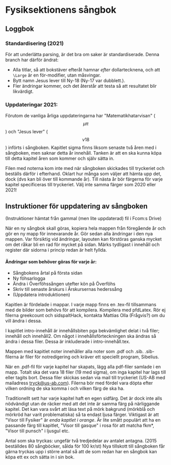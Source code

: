 # Fysiksektionens sångbok

## Loggbok

### Standardisering (2021)
För att underlätta parsing, är det bra om saker är standardiserade. Denna branch har därför ändrat:
* Alla titlar, så att bokstäver efteråt hamnar _efter_ dollartecknena, och att `\Large` är en för-modifier, utan måsvingar.
* Bytt namn Jesus lever till Ny-18 (Ny-17 var dubblett.).
* Fler ändringar kommer, och det återstår att testa så att resultatet blir likvärdigt.

### Uppdateringar 2021:
Förutom de vanliga årliga uppdateringarna har "Matematikhatarvisan" ($$\mu\pi$$) och "Jesus lever" ($$\nu 18$$) införts i sångboken. Kapitlet sigma finns liksom senaste två åren med i sångboken, men saknar detta år innehåll. Tanken är att en ska kunna köpa till detta kapitel åren som kommer och själv sätta in.

Filen med noterna kom inte med när sångboken skickades till tryckeriet och beställs därför i efterhand. Oklart hur många som väljer att hämta upp det, dock (dvs kan bli över till kommande år). Till nästa år bör färgerna för varje kapitel specificeras till tryckeriet. Välj inte samma färger som 2020 eller 2021!

## Instruktioner för uppdatering av sångboken
(Instruktioner hämtat från gammal (men lite uppdaterad) fil i Fcom:s Drive)

När en ny sångbok skall göras, kopiera hela mappen från föregående år och gör en ny mapp för innevarande år. Gör sedan alla ändringar i den nya mappen. Var försiktig vid ändringar, layouten kan förstöras ganska mycket om det råkar bli en rad för mycket på sidan. Märks tydligast i innehåll och register där sidorna i princip redan är helt fyllda.

#### Ändringar som behöver göras för varje år:
 - Sångbokens årtal på första sidan
 - Ny föhsarlogga 
 - Ändra i Överföhssången utefter kön på Överföhs 
 - Skriv till senaste årskurs i Årskursernas hederssång
 - (Uppdatera introduktionen)

Kapitlen är fördelade i mappar. I varje mapp finns en .tex-fil tillsammans med de bilder som behövs för att kompilera. Kompilera med pfdLatex. Rör ej filerna greekcount och sidspaltHack, kontakta Mattias Olla (Frågvis?) om du vill ändra i dessa.

I kapitlet intro-innehåll är innehållsbiten pga bekvämlighet delat i två filer; innehåll och innehåll2. Om något i innehållsförteckningen ska ändras så ändra i dessa filer. Dessa är inkluderade i intro-innehåll.tex.

Mappen med kapitlet noter innehåller alla noter som .pdf och .sib. .sib-filerna är filer för notredigering och kräver ett speciellt program, Sibelius. 

När en .pdf-fil för varje kapitel har skapats, lägg alla pdf-filer samlade i en mapp. Totalt ska det vara 18 filer (19 med sigma), om inga kapitel har lags till eller tagits bort. Dessa filer skickas sedan via mail till tryckeriet (US-AB med mailadress <tryck@us-ab.com>). Filerna bör med fördel vara döpta efter vilken ordning de ska komma i och vilken färg de ska ha.

Traditionellt sett har varje kapitel haft en egen sidfärg. Det är dock inte alls nödvändigt utan de räcker med att det inte är samma färg på närliggande kapitel. Det kan vara svårt att läsa text på mörk bakgrund (mörkblå och mörkröd har varit problematiska) så ta endast ljusa färger. Viktigast är att "Visor till Fysiker" är <i>enda kaptlet i orange</i>. Är lite smått populärt att ha en passande färg till kapitlet, "Visor till gasque" i rosa för att matcha fkm*, "Visor till punsch" i ljusgul etc.

Antal som ska tryckas: ungefär två tredjedelar av antalet antagna. (2015 beställdes 80 sångböcker, sålda för 100 kr/st)
Nya tillskott  till sångboken får gärna tryckas upp i större antal så att de som redan har en sångbok kan köpa ett ex och sätta in i sin bok.
